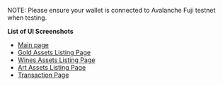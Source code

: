 
NOTE: Please ensure your wallet is connected to Avalanche Fuji testnet when testing.

**List of UI Screenshots**

* [Main page](https://github.com/melwong/solidnft/blob/master/screenshot-relaxed-volhard-032ab6.netlify.app-2022.01.31-21_32_57.png)
* [Gold Assets Listing Page](https://github.com/melwong/solidnft/blob/master/FireShot%20Capture%20003%20-%20Real%20Asset%20NFT%20Marketplace%20-%20relaxed-volhard-032ab6.netlify.app.png)
* [Wines Assets Listing Page](https://github.com/melwong/solidnft/blob/master/FireShot%20Capture%20004%20-%20Real%20Asset%20NFT%20Marketplace%20-%20relaxed-volhard-032ab6.netlify.app.png)
* [Art Assets Listing Page](https://github.com/melwong/solidnft/blob/master/FireShot%20Capture%20005%20-%20Real%20Asset%20NFT%20Marketplace%20-%20relaxed-volhard-032ab6.netlify.app.png)
* [Transaction Page](https://github.com/melwong/solidnft/blob/master/FireShot%20Capture%20002%20-%20Real%20Asset%20NFT%20Marketplace%20-%20relaxed-volhard-032ab6.netlify.app.png)
